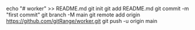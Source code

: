 echo "# worker" >> README.md
git init
git add README.md
git commit -m "first commit"
git branch -M main
git remote add origin https://github.com/gitRange/worker.git
git push -u origin main
